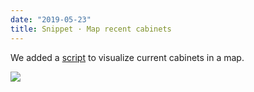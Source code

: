 ```yaml
---
date: "2019-05-23"
title: Snippet · Map recent cabinets
---
```


We added a [script](https://github.com/hdigital/parlgov-snippets/tree/master/cabinet-map) to visualize current cabinets in a map.

![](/images/parliament-european-union.jpg)
